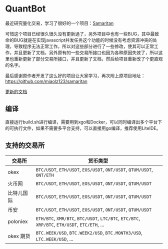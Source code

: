 # QuantBot

最近研究量化交易，学习了很好的一个项目：[Samaritan](https://github.com/miaolz123/samaritan)

可惜这个项目已经很久很久没有更新過了，另外项目中也有一些BUG，其中最致命的BUG就是在实现javascript并发任务这个功能的时候没有考虑资源冲突的处理，导致程序无法正常工作，所以对这些部分进行了一些修改，使其可以正常工作，并且更新了文档，另外原有的一些交易所接口也因为各种原因失效了，所以这里也重新更新了部分交易所接口，并且更新了文档，然后给项目重新改了个更直观的名字。

最后感谢原作者开发了这么好的项目让大家学习，再次附上原项目地址：https://github.com/miaolz123/samaritan

[更新的文档](http://www.quartbot.org/#/)

## 编译

直接运行build.sh进行编译，需要用到xgo和Docker，可以同时编译出多个平台下的可执行文件，如果不需要多平台支持，可以直接用go编译，推荐使用LiteIDE。

## 支持的交易所

| 交易所 | 货币类型 |
| -------- | ----- |
| okex | `BTC/USDT`, `ETH/USDT`, `EOS/USDT`, `ONT/USDT`, `QTUM/USDT`, `ONT/ETH` |
| 火币网 | `BTC/USDT`, `ETH/USDT`, `EOS/USDT`, `ONT/USDT`, `QTUM/USDT` |
| 比特儿国际 | `BTC/USDT`, `ETH/USDT`, `EOS/USDT`, `ONT/USDT`, `QTUM/USDT` |
| 币安 | `BTC/USDT`, `ETH/USDT`, `EOS/USDT`, `ONT/USDT`, `QTUM/USDT` |
| poloniex | `ETH/BTC`, `XMR/BTC`, `BTC/USDT`, `LTC/BTC`, `ETC/BTC`, `XRP/BTC`, `ETH/USDT`, `ETC/ETH`, ... |
| okex 期货 | `BTC.WEEK/USD`, `BTC.WEEK2/USD`, `BTC.MONTH3/USD`, `LTC.WEEK/USD`, ... |